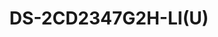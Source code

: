 ---
id: 22
title: "DS-2CD2347G2H-LI(U)"
slug: "DS-2CD2347G2H-LI(U)"
subTitle: "4 MP ColorVu Hybrid Turret Camera"
category: "networkcamera"
imgCard: "/src/assets/images/networkcamera/DS-2CD2347G2H-LI(U)/DS-2CD2347G2H-LI(U)-1.webp"
imgAlt: "DS-2CD2347G2H-LI(U)"
thumbnails: [
  "/src/assets/images/networkcamera/DS-2CD2347G2H-LI(U)/DS-2CD2347G2H-LI(U)-1.webp",
  "/src/assets/images/networkcamera/DS-2CD2347G2H-LI(U)/DS-2CD2347G2H-LI(U)-2.webp",
  "/src/assets/images/networkcamera/DS-2CD2347G2H-LI(U)/DS-2CD2347G2H-LI(U)-3.webp",
  "/src/assets/images/networkcamera/DS-2CD2347G2H-LI(U)/DS-2CD2347G2H-LI(U)-4.webp",
]
features: [
  "4 MP high-quality imaging with vivid color performance",
  "Smart Hybrid Light for enhanced long-range night visibility",
  "130 dB WDR for clear imaging in backlit environments",
  "Deep learning-based human and vehicle detection",
  "Built-in microphone (-U) for real-time audio monitoring",
  "H.265+ compression and IP67-rated weatherproof design"
]
rating: 5
reviewCount: 100
specifications: {
  Camera: {
    Image_Sensor: "1/1.8\" Progressive Scan CMOS",
    Max_Resolution: "2688 × 1520",
    Min_Illumination: "Color: 0.0005 Lux @ (F1.0, AGC ON), 0 Lux with light",
    Shutter_Time: "1/3 s to 1/100,000 s",
    Day_Night: "IR cut filter",
    Angle_Adjustment: "Pan: 0° to 360°, tilt: 0° to 75°, rotate: 0° to 360°"
  },
  Lens: {
    Lens_Type: "Fixed focal lens, 2.8 and 4 mm optional",
    Focal_Length_FOV: {
      "2.8 mm": "horizontal FOV 111.1°, vertical FOV 57.6°, diagonal FOV 138.5°",
      "4 mm": "horizontal FOV 95.2°, vertical FOV 48.3°, diagonal FOV 117.4°"
    },
    Lens_Mount: "M16",
    Iris_Type: "Fixed",
    Aperture: "F1.0",
    Depth_of_Field: {
      "2.8 mm": "2.5 m to ∞",
      "4 mm": "3.1 m to ∞"
    }
  },
  Video: {
    Main_Stream: {
      "50_Hz": "25 fps (2688 × 1520, 1920 × 1080, 1280 × 720)",
      "60_Hz": "30 fps (2688 × 1520, 1920 × 1080, 1280 × 720)"
    },
    Sub_Stream: {
      "50_Hz": "25 fps (1280 × 720, 640 × 480, 640 × 360)",
      "60_Hz": "30 fps (1280 × 720, 640 × 480, 640 × 360)"
    },
    Third_Stream: {
      "50_Hz": "10 fps (1920 × 1080, 1280 × 720, 640 × 480, 640 × 360)",
      "60_Hz": "10 fps (1920 × 1080, 1280 × 720, 640 × 480, 640 × 360)",
      Note: "The third stream is supported under certain settings."
    },
    Video_Compression: {
      Main_Stream: "H.265/H.264/H.264+/H.265+",
      Sub_Stream: "H.265/H.264/MJPEG",
      Third_Stream: "H.265/H.264"
    },
    Video_Bit_Rate: "32 Kbps to 8 Mbps",
    H264_Type: "Baseline Profile, Main Profile, High Profile",
    H265_Type: "Main Profile",
    Bit_Rate_Control: "CBR, VBR",
    Scalable_Video_Coding: "H.264 and H.265 encoding",
    ROI: "1 fixed region for main stream and sub-stream"
  },
  Audio: {
    Audio_Compression: "-U: G.711/G.722.1/G.726/MP2L2/PCM/MP3/AAC-LC",
    Audio_Bit_Rate: "-U: 64 Kbps (G.711ulaw/G.711alaw)/16 Kbps (G.722.1)/16 Kbps (G.726)/16 Kbps to 64 Kbps (AAC-LC)/32 to 192 Kbps (MP2L2)/8 to 320 Kbps (MP3)",
    Audio_Sampling_Rate: "-U: 8 kHz/16 kHz/32 kHz/44.1 kHz/48 kHz",
    Environment_Noise_Filtering: "-U: Yes"
  },
  Network: {
    Protocols: "TCP/IP, ICMP, HTTP, HTTPS, FTP, DHCP, DNS, DDNS, RTP, RTSP, RTCP, NTP, UPnP, SMTP, IGMP, 802.1X, QoS, IPv4, IPv6, UDP, Bonjour, SSL/TLS, PPPoE, SNMP, WebSocket, WebSockets, SRTP, SFTP",
    Simultaneous_Live_View: "Up to 6 channels",
    API: "Open Network Video Interface (Profile S, Profile G, Profile T), ISAPI, SDK, ISUP",
    User_Host: "Up to 32 users; 3 user levels: administrator, operator, and user",
    Security: "Password protection, complicated password, HTTPS encryption, 802.1X authentication (EAP-TLS, EAP-LEAP, EAP-MD5), watermark, IP address filter, basic and digest authentication for HTTP/HTTPS, WSSE and digest authentication for Open Network Video Interface, RTP/RTSP over HTTPS, control timeout settings, security audit log, TLS 1.1/1.2/1.3, host authentication (MAC address)",
    Network_Storage: "NAS (NFS, SMB/CIFS), Auto Network Replenishment (ANR)",
    Client: "iVMS-4200, Hik-Connect, Hik-Central",
    Web_Browser: "Plug-in required live view: IE 10, IE 11; Plug-in free live view: Chrome 57.0+, Firefox 52.0+, Edge 89+; Local service: Chrome 57.0+, Firefox 52.0+, Edge 89+"
  },
  Image: {
    Image_Parameters_Switch: "Yes",
    Image_Settings: "Rotate mode, saturation, brightness, contrast, sharpness, gain, white balance, adjustable by client software or web browser",
    Day_Night_Switch: "Day, Night, Auto, Schedule",
    Image_Enhancement: "BLC, HLC, 3D DNR",
    SNR: "≥ 52 dB",
    WDR: "130 dB",
    Privacy_Mask: "4 programmable polygon privacy masks"
  },
  Deep_Learning_Function: {
    Face_Capture: "Yes",
    Perimeter_Protection: "Line crossing, intrusion, region entrance, region exiting; Support alarm triggering by specified target types (human and vehicle)"
  },
  General: {
    Power: "12 VDC ± 25%, 0.41 A, max. 5 W, Ø5.5 mm coaxial power plug, reverse polarity protection; PoE: IEEE 802.3af, Class 3, max. 6 W",
    Material: "Cover: Metal, main body: Metal",
    Dimension: "Ø138.3 mm × 115.4 mm (Ø5.4\" × 4.5\")",
    Package_Dimension: "170 mm × 170 mm × 160 mm (6.7\" × 6.7\" × 6.3\")",
    Weight: "Approx. 770 g (1.7 lb.)",
    With_Package_Weight: "Approx. 1040 g (2.3 lb.)",
    Storage_Conditions: "-30 °C to 60 °C (-22 °F to 140 °F). Humidity 95% or less (non-condensing)",
    Startup_and_Operating_Conditions: "-30 °C to 60 °C (-22 °F to 140 °F). Humidity 95% or less (non-condensing)",
    General_Function: "Heartbeat, mirror, password reset via email, pixel counter, anti-banding",
    Language: "33 languages: English, Russian, Estonian, Bulgarian, Hungarian, Greek, German, Italian, Czech, Slovak, French, Polish, Dutch, Portuguese, Spanish, Romanian, Danish, Swedish, Norwegian, Finnish, Croatian, Slovenian, Serbian, Turkish, Korean, Traditional Chinese, Thai, Vietnamese, Japanese, Latvian, Lithuanian, Portuguese (Brazil), Ukrainian"
  }
}
---
